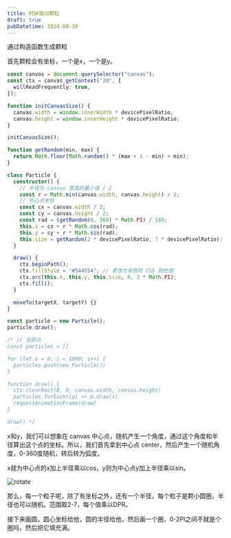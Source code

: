 ```yaml
---
title: 时钟跳动颗粒
draft: true
pubDatetime: 2024-08-30
---
```


通过构造函数生成颗粒

首先颗粒会有坐标，一个是x，一个是y。

```ts
const canvas = document.querySelector("canvas");
const ctx = canvas.getContext("2d", {
  willReadFrequently: true,
});

function initCanvasSize() {
  canvas.width = window.innerWidth * devicePixelRatio;
  canvas.height = window.innerHeight * devicePixelRatio;
}

initCanvasSize();

function getRandom(min, max) {
  return Math.floor(Math.random() * (max + 1 - min) + min);
}

class Particle {
  constructor() {
    // 半径为 canvas 宽高的最小值 / 2
    const r = Math.min(canvas.width, canvas.height) / 2;
    // 中心点坐标
    const cx = canvas.width / 2;
    const cy = canvas.height / 2;
    const rad = (getRandom(0, 360) * Math.PI) / 180;
    this.x = cx + r * Math.cos(rad);
    this.y = cy + r * Math.sin(rad);
    this.size = getRandom(2 * devicePixelRatio, 7 * devicePixelRatio);
  }

  draw() {
    ctx.beginPath();
    ctx.fillStyle = "#544554"; // 更改为有效的 CSS 颜色值
    ctx.arc(this.x, this.y, this.size, 0, 2 * Math.PI);
    ctx.fill();
  }

  moveTo(targetX, targetY) {}
}

const particle = new Particle();
particle.draw();

/* // 全部点
const particles = []

for (let i = 0; i < 1000; i++) {
  particles.push(new Particle())
}

function draw() {
  ctx.clearRect(0, 0, canvas.width, canvas.height)
  particles.forEach((p) => p.draw())
  requestAnimationFrame(draw)
}

draw() */
```

x和y，我们可以想象在 canvas 中心点，随机产生一个角度，通过这个角度和半径算出这个点的坐标。所以，我们首先拿到中心点 center，然后产生一个随机角度，0-360度随机，转后转为弧度。

x就为中心点的x加上半径乘以cos，y则为中心点y加上半径乘以sin。

![rotate](https://s2.loli.net/2024/08/27/csI84z2lRe3NDGB.png)

那么，每一个粒子呢，除了有坐标之外，还有一个半径，每个粒子是颗小圆圈，半径也可以随机。范围取2-7，每个值乘以DPR。

接下来画圆，圆心坐标给他，圆的半径给他，然后画一个圈，0-2PI之间不就是个圈吗，然后把它填充满。
